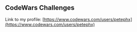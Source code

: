 ## CodeWars Challenges

Link to my profile: [https://www.codewars.com/users/petephx](https://www.codewars.com/users/petephx)
